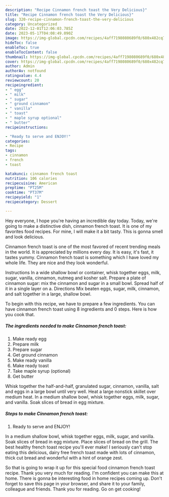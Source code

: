 ```yaml
---
description: "Recipe Cinnamon french toast the Very Delicious}"
title: "Recipe Cinnamon french toast the Very Delicious}"
slug: 320-recipe-cinnamon-french-toast-the-very-delicious
category: Uncategorized
date: 2022-12-01T12:06:03.785Z
date: 2023-05-17T04:08:49.090Z
image: https://img-global.cpcdn.com/recipes/4aff7198080689f0/680x482cq70/cinnamon-french-toast-recipe-main-photo.jpg
hideToc: false
enableToc: true
enableTocContent: false
thumbnail: https://img-global.cpcdn.com/recipes/4aff7198080689f0/680x482cq70/cinnamon-french-toast-recipe-main-photo.jpg
cover: https://img-global.cpcdn.com/recipes/4aff7198080689f0/680x482cq70/cinnamon-french-toast-recipe-main-photo.jpg
author: Admin
authorAv: notfound
ratingvalue: 4.4
reviewcount: 20
recipeingredient:
- " egg"
- " milk"
- " sugar"
- " ground cinnamon"
- " vanilla"
- " toast"
- " maple syrup optional"
- " butter"
recipeinstructions:

- "Ready to serve and ENJOY!"
categories:
- Recipe
tags:
- cinnamon
- french
- toast

katakunci: cinnamon french toast 
nutrition: 106 calories
recipecuisine: American
preptime: "PT25M"
cooktime: "PT37M"
recipeyield: "1"
recipecategory: Dessert

---
```



Hey everyone, I hope you're having an incredible day today. Today, we're going to make a distinctive dish, cinnamon french toast. It is one of my favorites food recipes. For mine, I will make it a bit tasty. This is gonna smell and look delicious.

Cinnamon french toast is one of the most favored of recent trending meals in the world. It is appreciated by millions every day. It is easy, it's fast, it tastes yummy. Cinnamon french toast is something which I have loved my whole life. They are nice and they look wonderful.

Instructions In a wide shallow bowl or container, whisk together eggs, milk, sugar, vanilla, cinnamon, nutmeg and kosher salt. Prepare a plate of cinnamon sugar: mix the cinnamon and sugar in a small bowl. Spread half of it in a single layer on a. Directions Mix beaten eggs, sugar, milk, cinnamon, and salt together in a large, shallow bowl.


To begin with this recipe, we have to prepare a few ingredients. You can have cinnamon french toast using 8 ingredients and 0 steps. Here is how you cook that.

<!--inarticleads1-->

##### The ingredients needed to make Cinnamon french toast:

1. Make ready  egg
1. Prepare  milk
1. Prepare  sugar
1. Get  ground cinnamon
1. Make ready  vanilla
1. Make ready  toast
1. Take  maple syrup (optional)
1. Get  butter


Whisk together the half-and-half, granulated sugar, cinnamon, vanilla, salt and eggs in a large bowl until very well. Heat a large nonstick skillet over medium heat. In a medium shallow bowl, whisk together eggs, milk, sugar, and vanilla. Soak slices of bread in egg mixture. 

<!--inarticleads2-->

##### Steps to make Cinnamon french toast:


1. Ready to serve and ENJOY!

In a medium shallow bowl, whisk together eggs, milk, sugar, and vanilla. Soak slices of bread in egg mixture. Place slices of bread on the grill. The best healthy french toast recipe you&#39;ll ever make! I seriously can&#39;t stop eating this delicious, dairy free french toast made with lots of cinnamon, thick cut bread and wonderful with a hint of orange zest. 

So that is going to wrap it up for this special food cinnamon french toast recipe. Thank you very much for reading. I'm confident you can make this at home. There is gonna be interesting food in home recipes coming up. Don't forget to save this page in your browser, and share it to your family, colleague and friends. Thank you for reading. Go on get cooking!
